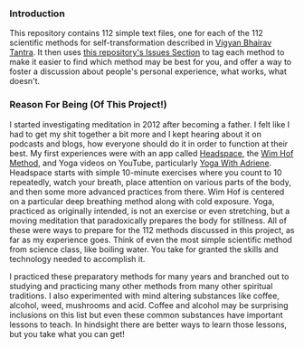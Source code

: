 ### Introduction
This repository contains 112 simple text files, one for each of the 112 scientific methods for self-transformation described in [Vigyan Bhairav Tantra](https://en.wikipedia.org/wiki/Vij%C3%B1%C4%81na_Bhairava_Tantra). It then uses [this repository's Issues Section](https://github.com/Aytwit-Engineering/112_scientific_methods/issues) to tag each method to make it easier to find which method may be best for you, and offer a way to foster a discussion about people's personal experience, what works, what doesn't.

### Reason For Being (Of This Project!)
I started investigating meditation in 2012 after becoming a father. I felt like I had to get my shit together a bit more and I kept hearing about it on podcasts and blogs, how everyone should do it in order to function at their best. My first experiences were with an app called [Headspace](https://www.headspace.com/), the [Wim Hof Method](https://www.wimhofmethod.com/), and Yoga videos on YouTube, particularly [Yoga With Adriene](https://www.youtube.com/user/yogawithadriene). Headspace starts with simple 10-minute exercises where you count to 10 repeatedly, watch your breath, place attention on various parts of the body, and then some more advanced practices from there. Wim Hof is centered on a particular deep breathing method along with cold exposure. Yoga, practiced as originally intended, is not an exercise or even stretching, but a moving meditation that paradoxically prepares the body for stillness. All of these were ways to prepare for the 112 methods discussed in this project, as far as my experience goes. Think of even the most simple scientific method from science class, like boiling water. You take for granted the skills and technology needed to accomplish it.

I practiced these preparatory methods for many years and branched out to studying and practicing many other methods from many other spiritual traditions. I also experimented with mind altering substances like coffee, alcohol, weed, mushrooms and acid. Coffee and alcohol may be surprising inclusions on this list but even these common substances have important lessons to teach. In hindsight there are better ways to learn those lessons, but you take what you can get!





